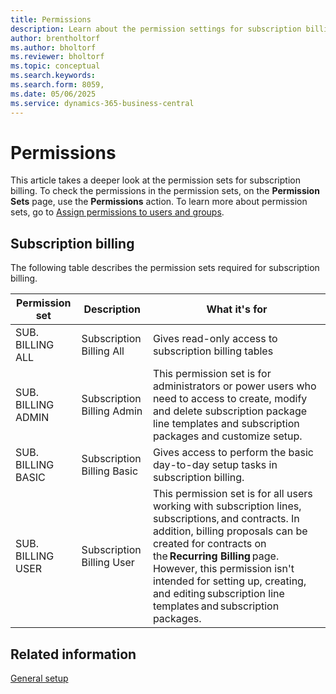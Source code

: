 ```yaml
---
title: Permissions
description: Learn about the permission settings for subscription billing.
author: brentholtorf
ms.author: bholtorf
ms.reviewer: bholtorf
ms.topic: conceptual
ms.search.keywords: 
ms.search.form: 8059,
ms.date: 05/06/2025
ms.service: dynamics-365-business-central
---
```


# Permissions

This article takes a deeper look at the permission sets for subscription billing. To check the permissions in the permission sets, on the **Permission Sets** page, use the **Permissions** action. To learn more about permission sets, go to [Assign permissions to users and groups](../../ui-define-granular-permissions.md).

## Subscription billing

The following table describes the permission sets required for subscription billing.

|Permission set  |Description  |What it's for  |
|---------|---------|---------|
|SUB. BILLING ALL     |Subscription Billing All         | Gives read-only access to subscription billing tables        |
|SUB. BILLING ADMIN      | Subscription Billing Admin        |  This permission set is for administrators or power users who need to access to create, modify and delete subscription package line templates and subscription packages and customize setup.       |
|SUB. BILLING BASIC     |  Subscription Billing Basic        |  Gives access to perform the basic day-to-day setup tasks in subscription billing.        |
|SUB. BILLING USER      |  Subscription Billing User        |  This permission set is for all users working with subscription lines, subscriptions, and contracts. In addition, billing proposals can be created for contracts on the **Recurring Billing** page. However, this permission isn't intended for setting up, creating, and editing subscription line templates and subscription packages.       |

## Related information

[General setup](general.md)